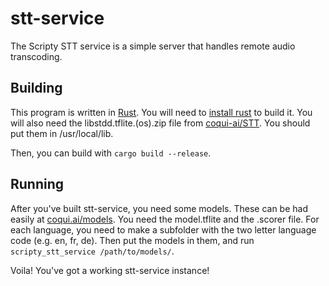 # stt-service

The Scripty STT service is a simple server that handles remote audio transcoding.

## Building

This program is written in [Rust](https://rust-lang.org/). You will need to [install rust](https://rustup.rs) to build it.
You will also need the libstdd.tflite.(os).zip file from [coqui-ai/STT](https://github.com/coqui-ai/STT/releases/). You should put them in /usr/local/lib.

Then, you can build with `cargo build --release`.

## Running

After you've built stt-service, you need some models. These can be had easily at [coqui.ai/models](https://coqui.ai/models). You need the model.tflite and the .scorer file.
For each language, you need to make a subfolder with the two letter language code (e.g. en, fr, de). Then put the models in them, and run `scripty_stt_service /path/to/models/`.

Voila! You've got a working stt-service instance!
